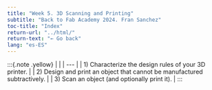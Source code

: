 ```yaml
---
title: "Week 5. 3D Scanning and Printing"
subtitle: "Back to Fab Academy 2024. Fran Sanchez"
toc-title: "Index"
return-url: "../html/"
return-text: "← Go back"
lang: "es-ES"
---
```

:::{.note .yellow}
|     |
| --- |
| 1) Characterize the design rules of your 3D printer. |
| 2) Design and print an object that cannot be manufactured subtractively. |
| 3) Scan an object (and optionally print it). |
:::



